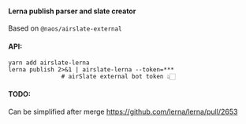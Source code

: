 #### Lerna publish parser and slate creator

Based on `@naos/airslate-external`

#### API:

```shell script
yarn add airslate-lerna
lerna publish 2>&1 | airslate-lerna --token=*** 
               # airSlate external bot token 👆🏻
```

#### TODO:

Can be simplified after merge https://github.com/lerna/lerna/pull/2653
